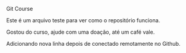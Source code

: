 Git Course

Este é um arquivo teste para ver como o repositório funciona.

Gostou do curso, ajude com uma doação, até um café vale.

Adicionando nova linha depois de conectado remotamente no Github.